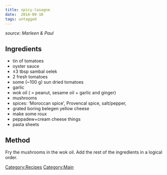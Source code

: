 ```yaml
---
title: spicy-lasagne
date:  2014-09-10
tags: untagged
---
```

*source: Marleen & Paul*

Ingredients
-----------

-   tin of tomatoes
-   oyster sauce
-   ±3 tbsp sambal oelek
-   2 fresh tomatoes
-   some (\~100 g) sun dried tomatoes
-   garlic
-   wok oil ( = peanut, sesame oil + garlic and ginger)
-   mushrooms
-   spices: 'Moroccan spice', Provencal spice, salt/pepper,
-   grated boring belegen yellow cheese
-   make some roux
-   peppadew+cream cheese things
-   pasta sheets

Method
------

Fry the mushrooms in the wok oil. Add the rest of the ingredients in a
logical order.

<Category:Recipes> <Category:Main>

